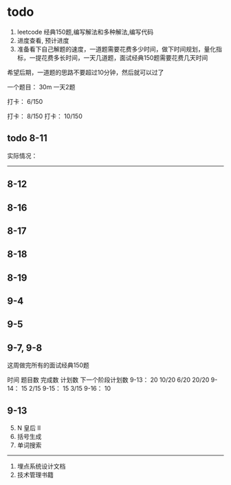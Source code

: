 # todo

1. leetcode 经典150题,编写解法和多种解法,编写代码
2. 进度查看, 预计进度
3. 准备看下自己解题的速度，一道题需要花费多少时间，做下时间规划，量化指标，一提花费多长时间，一天几道题，面试经典150题需要花费几天时间

希望后期，一道题的思路不要超过10分钟，然后就可以过了

一个题目： 30m
一天2题

打卡： 6/150


打卡： 8/150
打卡： 10/150

## todo 8-11

<!-- 1. 11/150   done -->
<!-- 2. 12/150   done -->
<!-- 3. 13/150   8-11 上午   done -->
<!-- 4. 14/150   8-11 上午   加油站  done -->
<!-- 5. 15 16    8-11 下午   分发糖果，接雨水 -->
<!-- 6. 17 18 19 8-11 晚上   done -->
<!-- 7. 20,21,22,23,24   下午和晚上  文本左右对齐 -->
<!-- 最后一个单词的长度   -->
<!-- 还有五个    数组完结 -->

实际情况：

<!-- 1. 15,16,22,24,23 没有完成   复制完成， 在思考一下解法 -->
<!-- 2. kmp 8-14 需要做完, 理解了，讲解，通过快速了解的动画去移动匹配，跟暴力破解相比的区别，为什么要构建next数组，提现在于移动最大前后缀上 -->
<!-- 3. 分析游戏的属性，为什么他们做的游戏解说这么吸引人？ 喜剧效果在里面，什么话语更具有喜剧，有对比吗？ -->
<!-- 4. 分发糖果  30m -->
<!-- 5. 接雨水   30m -->
<!-- 6. N字形变换    30m -->
<!-- 7. 文本左右对齐 30m -->
----
<!-- 8. 判断子序列   30m -->
<!-- 9.  两数之和II   30m -->
<!-- 10. 盛最多水的容器  30m -->
<!-- 11. 三数之和    30m -->

## 8-12

<!-- 今天的任务就是 KMP 理解和 说出来 -->

## 8-16

<!-- 1. 长度最小的子数组 -->
<!-- 2. 无重复字符的最长子串 -->
<!-- 3. 串联所有单词的子串 -->
<!-- 4. 最小覆盖子串 -->
<!-- 5. 有效数独 -->

## 8-17

<!-- 1. 同构字符串 -->
<!-- 2. 单词规律 -->
<!-- 3. 有效的字母异位词 -->  
<!-- 4. 快乐数 -->

## 8-18

<!-- 5. 存在重复元素 II  -->
<!-- 6. 最长连续序列 -->

## 8-19

<!-- 1. 螺旋矩阵 -->
<!-- 2. 生命游戏 -->

<!-- 3. 区间问题-汇总 -->
<!-- 4. 合并区间 -->
<!-- 5. 插入区间 -->
<!-- 6. 用最少数量 -->

## 9-4

<!-- 1. 57插入区间 -->
<!-- 2. 452用最少数量的箭引爆气球 -->
<!-- 3. 71-简化路径 -->
<!-- 4. 155-最小栈 -->
<!-- 5. 150-逆波兰表达式求值 -->
<!-- 6. 224-基本计算器 -->

## 9-5

<!-- 1. 赋值带随机指针的链表 -->
<!-- 2. 反转链表II -->
<!-- 3. K个一组翻转链表 -->
<!-- 4. 删除链表的倒数第N个节点 -->
<!-- 5. 删除排序链表中的重复元素II -->
<!-- 6. 旋转链表 -->
<!-- 7. 分割链表 -->
<!-- 8. LRU缓存 -->

## 9-7, 9-8

<!-- 1. 二叉树的最大深度 -->
<!-- 2. 相同的树 -->
<!-- 3. 翻转二叉树 -->
<!-- 4. 对称二叉树 -->
<!-- 5. 从前序与中序遍历列构造二叉树 -->
<!-- 6. 填充每个节点的下一个右侧节点指针II -->
<!-- 7. 二叉树展开为链表 -->
<!-- 8. 路径总和 -->
<!-- 9. 求根节点到叶子节点数字之和 -->
<!-- 10. 二叉树中最大路径和 -->
<!-- 11. 二叉搜索树迭代器 -->
<!-- 12. 完全二叉树的节点个数 -->
<!-- 13. 二叉树的最近公共祖先 -->

这周做完所有的面试经典150题

时间   题目数   完成数  计划数  下一个阶段计划数
9-13： 20    10/20   6/20    20/20
9-14： 15   2/15
9-15： 15   3/15
9-16： 10


## 9-13

<!-- 1. 二叉树的层平均值 -->
<!-- 2. 二叉树的层序遍历 -->
<!-- 3. 二叉树的锯齿形层序遍历 -->
<!-- 4. 二叉搜索树的最小绝对差 -->
<!-- 5. 二叉搜索树中第K小的元素 -->
<!-- 6. 验证二叉搜索树 -->
<!-- 7. 岛屿数量 -->
<!-- 8. 被围绕的区域 -->
<!-- 9. 克隆图 -->
<!-- 10. 除法求值 -->
<!-- 11. 课程表 -->
<!-- 12. 课程表 II -->
<!-- 13. 蛇梯棋 -->
<!-- 14. 最小基因变化 -->
<!-- 15. 单词接龙 -->
<!-- 16. 实现 Trie (前缀树) -->
<!-- 17. 添加与搜索单词 -->
<!-- 18. 单词搜索 II -->


<!-- 1. 电话号码的字母组合 -->
<!-- 2. 组合 -->
<!-- 3. 全排列 -->
<!-- 4. 组合总和 -->
5. N 皇后 II
6. 括号生成
7. 单词搜索

---

1. 埋点系统设计文档
2. 技术管理书籍
